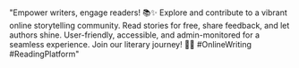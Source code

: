"Empower writers, engage readers! 📚✨ Explore and contribute to a vibrant online storytelling community. Read stories for free, share feedback, and let authors shine. User-friendly, accessible, and admin-monitored for a seamless experience. Join our literary journey! 🌟📖 #OnlineWriting #ReadingPlatform"

